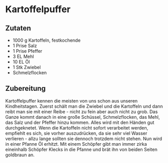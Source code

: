 # Kartoffelpuffer

## Zutaten

- 1000 g Kartoffeln, festkochende
- 1 Prise Salz
- 1 Prise Pfeffer
- 3 EL Mehl
- 10 EL Öl
- 1 Stk Zwiebel
- Schmelzflocken

## Zubereitung

Kartoffelpuffer kennen die meisten von uns schon aus unseren Kindheitstagen. Zuerst schält man die Zwiebel und die Kartoffeln und dann reibt man sie mit einer Reibe - nicht zu fein aber auch nicht zu grob.
Das Ganze kommt danach in eine große Schüssel, Schmelzflocken, das Mehl, das Salz und der Pfeffer hinzu kommen. Alles wird mit den Händen gut durchgeknetet.
Wenn die Kartoffeln nicht sofort verarbeitet werden, empfiehlt es sich, sie vorher auszudrücken, da sie sehr viel Wasser verlieren - allzu lange sollten sie dennoch trotzdem nicht stehen.
Nun wird in einer Pfanne Öl erhitzt. Mit einem Schöpfer gibt man immer zirka eineinhalb Schöpfer Klecks in die Pfanne und brät ihn von beiden Seiten goldbraun an.
